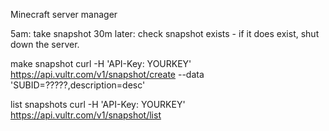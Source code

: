 Minecraft server manager

5am: take snapshot
30m later: check snapshot exists - if it does exist, shut down the server.

make snapshot
curl -H 'API-Key: YOURKEY' https://api.vultr.com/v1/snapshot/create --data 'SUBID=?????,description=desc'

list snapshots
curl -H 'API-Key: YOURKEY' https://api.vultr.com/v1/snapshot/list

